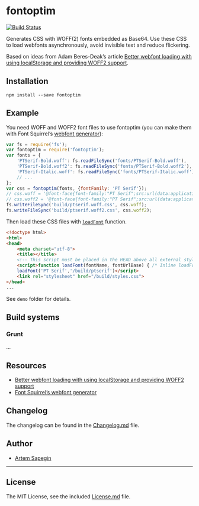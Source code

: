 # fontoptim

[![Build Status](https://travis-ci.org/sapegin/fontoptim.png)](https://travis-ci.org/sapegin/fontoptim)

Generates CSS with WOFF(2) fonts embedded as Base64. Use these CSS to load webfonts asynchronously, avoid invisible text and reduce flickering.

Based on ideas from Adam Beres-Deak’s article [Better webfont loading with using localStorage and providing WOFF2 support](http://bdadam.com/blog/better-webfont-loading-with-localstorage-and-woff2.html).

## Installation

```
npm install --save fontoptim
```


## Example

You need WOFF and WOFF2 font files to use fontoptim (you can make them with Font Squirrel’s [webfont generator](http://www.fontsquirrel.com/tools/webfont-generator)):

```js
var fs = require('fs');
var fontoptim = require('fontoptim');
var fonts = {
	'PTSerif-Bold.woff': fs.readFileSync('fonts/PTSerif-Bold.woff'),
	'PTSerif-Bold.woff2': fs.readFileSync('fonts/PTSerif-Bold.woff2'),
	'PTSerif-Italic.woff': fs.readFileSync('fonts/PTSerif-Italic.woff'),
	// ...
};
var css = fontoptim(fonts, {fontFamily: 'PT Serif'});
// css.woff = '@font-face{font-family:"PT Serif";src:url(data:application/x-font-woff;charset=utf-8;base64,d09GRgABAAAAAU...'
// css.woff2 = '@font-face{font-family:"PT Serif";src:url(data:application/x-font-woff2;charset=utf-8;base64,d09GMgABAAAAA...'
fs.writeFileSync('build/ptserif.woff.css', css.woff);
fs.writeFileSync('build/ptserif.woff2.css', css.woff2);
```

Then load these CSS files with [`loadFont`](demo/js/fontloader.js) function.

```html
<!doctype html>
<html>
<head>
	<meta charset="utf-8">
	<title></title>
	<!-- This script must be placed in the HEAD above all external stylesheet declarations (link[rel=stylesheet]) -->
	<script>function loadFont(fontName, fontUrlBase) { /* Inline loadFont function here */ }
	loadFont('PT Serif','/build/ptserif')</script>
	<link rel="stylesheet" href="/build/styles.css">
</head>
...
```

See `demo` folder for details.


## Build systems

### Grunt

...


## Resources

* [Better webfont loading with using localStorage and providing WOFF2 support](http://bdadam.com/blog/better-webfont-loading-with-localstorage-and-woff2.html)
* [Font Squirrel’s webfont generator](http://www.fontsquirrel.com/tools/webfont-generator)


## Changelog

The changelog can be found in the [Changelog.md](Changelog.md) file.

## Author

* [Artem Sapegin](http://sapegin.me/)

---

## License

The MIT License, see the included [License.md](License.md) file.
